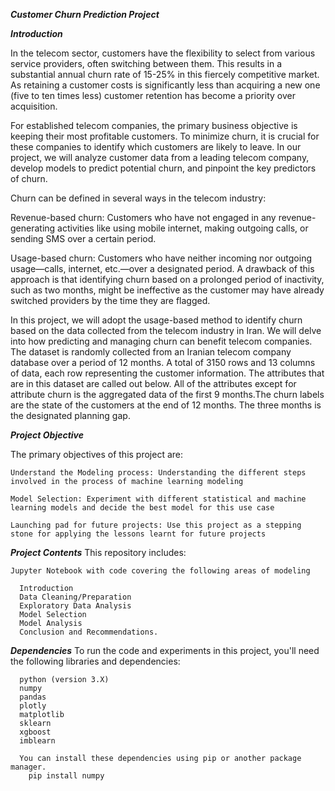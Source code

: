 ***Customer Churn Prediction Project***

***Introduction***

  In the telecom sector, customers have the flexibility to select from various service providers, often switching between them. 
  This results in a substantial annual churn rate of 15-25% in this fiercely competitive market. 
  As retaining a customer costs is significantly less than acquiring a new one (five to ten times less) customer retention 
  has become a priority over acquisition. 
  
  For established telecom companies, the primary business objective is keeping their most profitable customers. 
  To minimize churn, it is crucial for these companies to identify which customers are likely to leave.
  In our project, we will analyze customer data from a leading telecom company, develop models to predict potential churn, 
  and pinpoint the key predictors of churn.

  Churn can be defined in several ways in the telecom industry:

   Revenue-based churn: 
     Customers who have not engaged in any revenue-generating activities like using mobile internet, making outgoing calls, or sending SMS 
     over a certain period.

   Usage-based churn: 
     Customers who have neither incoming nor outgoing usage—calls, internet, etc.—over a designated period. 
     A drawback of this approach is that identifying churn based on a prolonged period of inactivity, such as two months, 
     might be ineffective as the customer may have already switched providers by the time they are flagged.

  In this project, we will adopt the usage-based method to identify churn based on the data collected from the telecom industry in Iran. We will delve into how predicting and managing churn can benefit telecom companies.
  The dataset is randomly collected from an Iranian telecom company database over a period of 12 months. A total of 3150 rows and 13 columns of data, each row representing the customer information. The attributes that are in this       dataset are called out below. All of the attributes except for attribute churn is the aggregated data of the first 9 months.The churn labels are the state of the customers at the end of 12 months. The three months is the designated   planning gap.

***Project Objective***

  The primary objectives of this project are:

    Understand the Modeling process: Understanding the different steps involved in the process of machine learning modeling

    Model Selection: Experiment with different statistical and machine learning models and decide the best model for this use case

    Launching pad for future projects: Use this project as a stepping stone for applying the lessons learnt for future projects

***Project Contents***
  This repository includes:
  
    Jupyter Notebook with code covering the following areas of modeling
    
      Introduction
      Data Cleaning/Preparation
      Exploratory Data Analysis
      Model Selection
      Model Analysis
      Conclusion and Recommendations.
    
***Dependencies***
    To run the code and experiments in this project, you'll need the following libraries and dependencies:

      python (version 3.X)
      numpy
      pandas
      plotly
      matplotlib
      sklearn
      xgboost
      imblearn
      
      You can install these dependencies using pip or another package manager.
        pip install numpy
